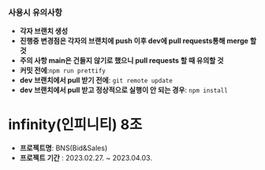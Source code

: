 ### 사용시 유의사항
- **각자 브랜치 생성**
- **진행중 변경점은 각자의 브랜치에 push 이후 dev에 pull requests통해 merge 할 것**
- **주의 사항 main은 건들지 않기로 했으니 pull requests 할 때 유의할 것**
- **커밋 전에**:```npm run prettify```
- **dev 브랜치에서 pull 받기 전에**: ```git remote update```
- **dev 브랜치에서 pull 받고 정상적으로 실행이 안 되는 경우**: ```npm install```


# infinity(인피니티) 8조

- **프로젝트명**: BNS(Bid&Sales)
- **프로젝트 기간** : 2023.02.27. ~ 2023.04.03.
